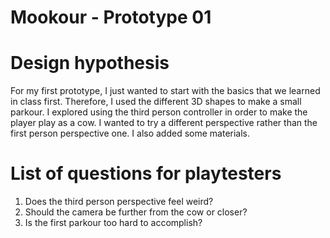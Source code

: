 # Mookour - Prototype 01


# Design hypothesis

For my first prototype, I just wanted to start with the basics that we learned in class first. Therefore, I used the different 3D shapes to make a small parkour. I explored using the third person controller in order to make the player play as a cow. I wanted to try a different perspective rather than the first person perspective one. I also added some materials. 


# List of questions for playtesters
 
1. Does the third person perspective feel weird?
2. Should the camera be further from the cow or closer? 
3. Is the first parkour too hard to accomplish?
